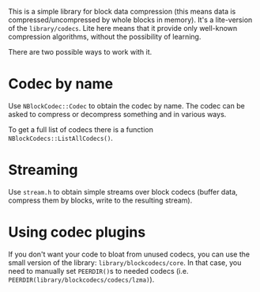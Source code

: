 This is a simple library for block data compression (this means data is compressed/uncompressed
by whole blocks in memory). It's a lite-version of the `library/codecs`. Lite here means that it
provide only well-known compression algorithms, without the possibility of learning.

There are two possible ways to work with it.

Codec by name
=============
Use `NBlockCodec::Codec` to obtain the codec by name. The codec can be asked to compress
or decompress something and in various ways.

To get a full list of codecs there is a function `NBlockCodecs::ListAllCodecs()`.

Streaming
=========
Use `stream.h` to obtain simple streams over block codecs (buffer data, compress them by blocks,
write to the resulting stream).

Using codec plugins
===================
If you don't want your code to bloat from unused codecs, you can use the small version of the
library: `library/blockcodecs/core`. In that case, you need to manually set `PEERDIR()`s to
needed codecs (i.e. `PEERDIR(library/blockcodecs/codecs/lzma)`).
